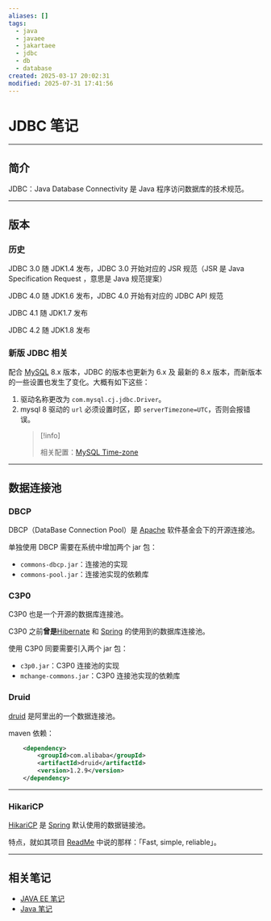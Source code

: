 ```yaml
---
aliases: []
tags:
  - java
  - javaee
  - jakartaee
  - jdbc
  - db
  - database
created: 2025-03-17 20:02:31
modified: 2025-07-31 17:41:56
---
```


# JDBC 笔记

---

## 简介

JDBC：Java Database Connectivity 是 Java 程序访问数据库的技术规范。

---

## <span id="jdbc_version">版本</span>

### <span id="jdbc_version_history">历史</span>

JDBC 3.0 随 JDK1.4 发布，JDBC 3.0 开始对应的 JSR 规范（JSR 是 Java Specification Request ，意思是 Java 规范提案）

JDBC 4.0 随 JDK1.6 发布，JDBC 4.0 开始有对应的 JDBC API 规范

JDBC 4.1 随 JDK1.7 发布

JDBC 4.2 随 JDK1.8 发布

### <span id="jdbc_version_new">新版 JDBC 相关</span>

配合 [MySQL](../DataBase/mysql/MySQL_Note.md) 8.x 版本，JDBC 的版本也更新为 6.x 及 最新的 8.x 版本，而新版本的一些设置也发生了变化。大概有如下这些：

1. 驱动名称更改为 `com.mysql.cj.jdbc.Driver`。
2. mysql 8 驱动的 `url` 必须设置时区，即 `serverTimezone=UTC`，否则会报错误。
   > [!info] 
   > 
   > 相关配置：[MySQL Time-zone](../DataBase/mysql/MySQL_Config_Note.md#time-zone)
   > 

---

## <span id="jdbc_dbconnpooling">数据连接池</span>

### <span id="jdbc_dbconnpooling_dbcp">DBCP</span>

DBCP（DataBase Connection Pool）是 [Apache](www.apache.org) 软件基金会下的开源连接池。

单独使用 DBCP 需要在系统中增加两个 jar 包：

* `commons-dbcp.jar`：连接池的实现
* `commons-pool.jar`：连接池实现的依赖库

### <span id="jdbc_dbconnpooling_c3p0">C3P0</span>

C3P0 也是一个开源的数据库连接池。

C3P0 之前**曾是**[Hibernate](Hibernate/Hibernate_Note.md) 和 [Spring](Spring/Spring_Note_1.md) 的使用到的数据库连接池。

使用 C3P0 同要需要引入两个 jar 包：
* `c3p0.jar`：C3P0 连接池的实现
* `mchange-commons.jar`：C3P0 连接池实现的依赖库

### <span id="jdbc_dbconnpooling_druid">Druid</span>

[druid](https://github.com/alibaba/druid) 是阿里出的一个数据连接池。

maven 依赖：

```xml
	<dependency>
		<groupId>com.alibaba</groupId>
		<artifactId>druid</artifactId>
		<version>1.2.9</version>
    </dependency>
```

---

### <span id="jdbc_dbconnpooling_hikaricp">HikariCP</span>

[HikariCP](https://github.com/brettwooldridge/HikariCP) 是 [Spring](Spring/Spring_Note_1.md) 默认使用的数据链接池。

特点，就如其项目 [ReadMe](https://github.com/brettwooldridge/HikariCP#-hikaricpits-fasterhikari-hikal%C4%93-origin-japanese-light-ray) 中说的那样：「Fast, simple, reliable」。

---

## 相关笔记

* [JAVA EE 笔记](JAVA_EE_Note.md)
* [Java 笔记](Java_Note.md)